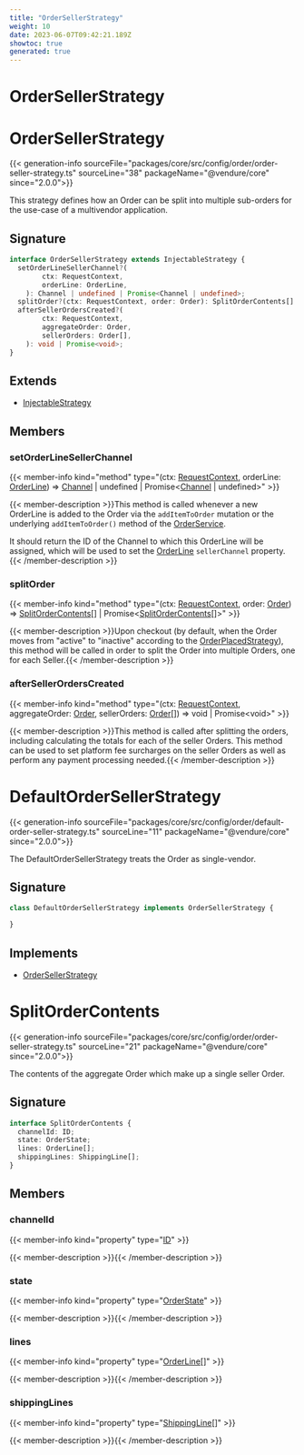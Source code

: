 ```yaml
---
title: "OrderSellerStrategy"
weight: 10
date: 2023-06-07T09:42:21.189Z
showtoc: true
generated: true
---
```

<!-- This file was generated from the Vendure source. Do not modify. Instead, re-run the "docs:build" script -->

# OrderSellerStrategy
<div class="symbol">


# OrderSellerStrategy

{{< generation-info sourceFile="packages/core/src/config/order/order-seller-strategy.ts" sourceLine="38" packageName="@vendure/core" since="2.0.0">}}

This strategy defines how an Order can be split into multiple sub-orders for the use-case of
a multivendor application.

## Signature

```TypeScript
interface OrderSellerStrategy extends InjectableStrategy {
  setOrderLineSellerChannel?(
        ctx: RequestContext,
        orderLine: OrderLine,
    ): Channel | undefined | Promise<Channel | undefined>;
  splitOrder?(ctx: RequestContext, order: Order): SplitOrderContents[] | Promise<SplitOrderContents[]>;
  afterSellerOrdersCreated?(
        ctx: RequestContext,
        aggregateOrder: Order,
        sellerOrders: Order[],
    ): void | Promise<void>;
}
```
## Extends

 * <a href='/typescript-api/common/injectable-strategy#injectablestrategy'>InjectableStrategy</a>


## Members

### setOrderLineSellerChannel

{{< member-info kind="method" type="(ctx: <a href='/typescript-api/request/request-context#requestcontext'>RequestContext</a>, orderLine: <a href='/typescript-api/entities/order-line#orderline'>OrderLine</a>) => <a href='/typescript-api/entities/channel#channel'>Channel</a> | undefined | Promise&#60;<a href='/typescript-api/entities/channel#channel'>Channel</a> | undefined&#62;"  >}}

{{< member-description >}}This method is called whenever a new OrderLine is added to the Order via the `addItemToOrder` mutation or the
underlying `addItemToOrder()` method of the <a href='/typescript-api/services/order-service#orderservice'>OrderService</a>.

It should return the ID of the Channel to which this OrderLine will be assigned, which will be used to set the
<a href='/typescript-api/entities/order-line#orderline'>OrderLine</a> `sellerChannel` property.{{< /member-description >}}

### splitOrder

{{< member-info kind="method" type="(ctx: <a href='/typescript-api/request/request-context#requestcontext'>RequestContext</a>, order: <a href='/typescript-api/entities/order#order'>Order</a>) => <a href='/typescript-api/orders/order-seller-strategy#splitordercontents'>SplitOrderContents</a>[] | Promise&#60;<a href='/typescript-api/orders/order-seller-strategy#splitordercontents'>SplitOrderContents</a>[]&#62;"  >}}

{{< member-description >}}Upon checkout (by default, when the Order moves from "active" to "inactive" according to the <a href='/typescript-api/orders/order-placed-strategy#orderplacedstrategy'>OrderPlacedStrategy</a>),
this method will be called in order to split the Order into multiple Orders, one for each Seller.{{< /member-description >}}

### afterSellerOrdersCreated

{{< member-info kind="method" type="(ctx: <a href='/typescript-api/request/request-context#requestcontext'>RequestContext</a>, aggregateOrder: <a href='/typescript-api/entities/order#order'>Order</a>, sellerOrders: <a href='/typescript-api/entities/order#order'>Order</a>[]) => void | Promise&#60;void&#62;"  >}}

{{< member-description >}}This method is called after splitting the orders, including calculating the totals for each of the seller Orders.
This method can be used to set platform fee surcharges on the seller Orders as well as perform any payment processing
needed.{{< /member-description >}}


</div>
<div class="symbol">


# DefaultOrderSellerStrategy

{{< generation-info sourceFile="packages/core/src/config/order/default-order-seller-strategy.ts" sourceLine="11" packageName="@vendure/core" since="2.0.0">}}

The DefaultOrderSellerStrategy treats the Order as single-vendor.

## Signature

```TypeScript
class DefaultOrderSellerStrategy implements OrderSellerStrategy {

}
```
## Implements

 * <a href='/typescript-api/orders/order-seller-strategy#ordersellerstrategy'>OrderSellerStrategy</a>


</div>
<div class="symbol">


# SplitOrderContents

{{< generation-info sourceFile="packages/core/src/config/order/order-seller-strategy.ts" sourceLine="21" packageName="@vendure/core" since="2.0.0">}}

The contents of the aggregate Order which make up a single seller Order.

## Signature

```TypeScript
interface SplitOrderContents {
  channelId: ID;
  state: OrderState;
  lines: OrderLine[];
  shippingLines: ShippingLine[];
}
```
## Members

### channelId

{{< member-info kind="property" type="<a href='/typescript-api/common/id#id'>ID</a>"  >}}

{{< member-description >}}{{< /member-description >}}

### state

{{< member-info kind="property" type="<a href='/typescript-api/orders/order-process#orderstate'>OrderState</a>"  >}}

{{< member-description >}}{{< /member-description >}}

### lines

{{< member-info kind="property" type="<a href='/typescript-api/entities/order-line#orderline'>OrderLine</a>[]"  >}}

{{< member-description >}}{{< /member-description >}}

### shippingLines

{{< member-info kind="property" type="<a href='/typescript-api/entities/shipping-line#shippingline'>ShippingLine</a>[]"  >}}

{{< member-description >}}{{< /member-description >}}


</div>
